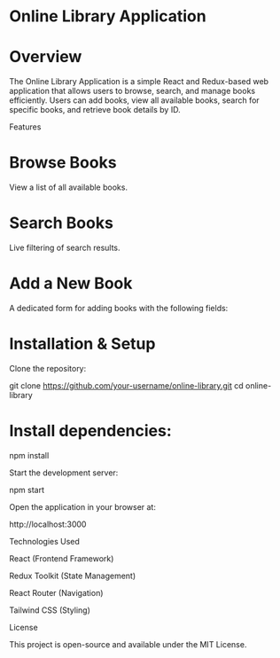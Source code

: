 # Online Library Application

# Overview

The Online Library Application is a simple React and Redux-based web application that allows users to browse, search, and manage books efficiently. Users can add books, view all available books, search for specific books, and retrieve book details by ID.

Features
# Browse Books

View a list of all available books.
 
# Search Books

Live filtering of search results.

# Add a New Book

A dedicated form for adding books with the following fields:


# Installation & Setup

Clone the repository:

git clone https://github.com/your-username/online-library.git
cd online-library

# Install dependencies:

npm install

Start the development server:

npm start

Open the application in your browser at:

http://localhost:3000

Technologies Used

React (Frontend Framework)

Redux Toolkit (State Management)

React Router (Navigation)

Tailwind CSS (Styling)

License

This project is open-source and available under the MIT License.
